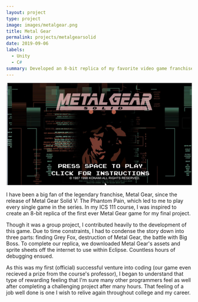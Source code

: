 ```yaml
---
layout: project
type: project
image: images/metalgear.png
title: Metal Gear 
permalink: projects/metalgearsolid
date: 2019-09-06
labels:
  - Unity
  - C#
summary: Developed an 8-bit replica of my favorite video game franchise, Metal Gear
---
```


<img class="ui medium right floated rounded image" src="/images/metalgear.png">

I have been a big fan of the legendary franchise, Metal Gear, since the release of Metal Gear Solid V: The Phantom Pain, which led to me to play every single game in the series. In my ICS 111 course, I was inspired to create an 8-bit replica of the first ever Metal Gear game for my final project.

Though it was a group project, I contributed heavily to the development of this game. Due to time constraints, I had to condense the story down into three parts: finding Grey Fox, destruction of Metal Gear, the battle with Big Boss. To complete our replica, we downloaded Metal Gear's assets and sprite sheets off the internet to use within Eclipse. Countless hours of debugging ensued.

As this was my first (official) successful venture into coding (our game even recieved a prize from the course's professor), I began to understand that type of rewarding feeling that I'm sure many other programmers feel as well after completing a challenging project after many hours. That feeling of a job well done is one I wish to relive again throughout college and my career.
